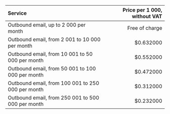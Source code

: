 |                  Service                          | Price per 1 000, without VAT |
|:--------------------------------------------------|-----------------------------:|
| Outbound email, up to 2 000 per month             |               Free of charge |
| Outbound email, from 2 001 to 10 000 per month    |                    $0.632000 |
| Outbound email, from 10 001 to 50 000 per month   |                    $0.552000 |
| Outbound email, from 50 001 to 100 000 per month  |                    $0.472000 |
| Outbound email, from 100 001 to 250 000 per month |                    $0.312000 |
| Outbound email, from 250 001 to 500 000 per month |                    $0.232000 |
